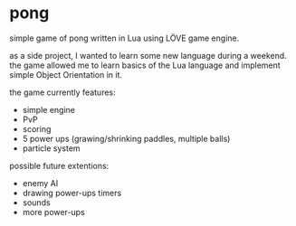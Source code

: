 # pong

simple game of pong written in Lua using LÖVE game engine.

as a side project, I wanted to learn some new language during a weekend. the game allowed me to learn basics of the Lua language and implement simple Object Orientation in it.

the game currently features:
 - simple engine
 - PvP
 - scoring
 - 5 power ups (grawing/shrinking paddles, multiple balls)
 - particle system
 
possible future extentions:
 - enemy AI
 - drawing power-ups timers
 - sounds
 - more power-ups
